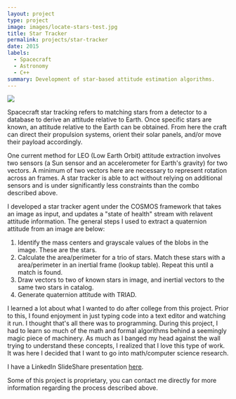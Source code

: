 ```yaml
---
layout: project
type: project
image: images/locate-stars-test.jpg
title: Star Tracker
permalink: projects/star-tracker
date: 2015
labels:
  - Spacecraft
  - Astronomy
  - C++
summary: Development of star-based attitude estimation algorithms. 
---
```


<img class="ui image" src="{{ site.baseurl }}/images/location-and-brightness-test.png">

Spacecraft star tracking refers to matching stars from a detector to a database to derive an attitude relative to Earth. Once specific stars are known, an attitude relative to the Earth can be obtained. From here the craft can direct their propulsion systems, orient their solar panels, and/or move their payload accordingly. 

One current method for LEO (Low Earth Orbit) attitude extraction involves two sensors (a Sun sensor and an accelerometer for Earth's gravity) for two vectors. A minimum of two vectors here are necessary to represent rotation across an frames. A star tracker is able to act without relying on additional sensors and is under significantly less constraints than the combo described above. 

I developed a star tracker agent under the COSMOS framework that takes an image as input, and updates a "state of health" stream with relavent attitude information. The general steps I used to extract a quaternion attitude from an image are below:

1. Identify the mass centers and grayscale values of the blobs in the image. These are the stars. 
2. Calculate the area/perimeter for a trio of stars. Match these stars with a area/perimeter in an inertial frame (lookup table). Repeat this until a match is found.
3. Draw vectors to two of known stars in image, and inertial vectors to the same two stars in catalog.
4. Generate quaternion attitude with TRIAD.

I learned a lot about what I wanted to do after college from this project. Prior to this, I found enjoyment in just typing code into a text editor and watching it run. I thought that's all there was to programming. During this project, I had to learn so much of the math and formal algorithms behind a seemingly magic piece of machinery. As much as I banged my head against the wall trying to understand these concepts, I realized that I love this type of work. It was here I decided that I want to go into math/computer science research.

I have a LinkedIn SlideShare presentation [here](http://www.slideshare.net/GlennGalvizo/hsfl-star-tracker-presentation).

Some of this project is proprietary, you can contact me directly for more information regarding the process described above.
